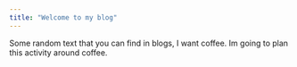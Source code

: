 ```yaml
---
title: "Welcome to my blog"
---
```


Some random text that you can find in blogs, I want coffee. Im going to plan this activity around coffee.
